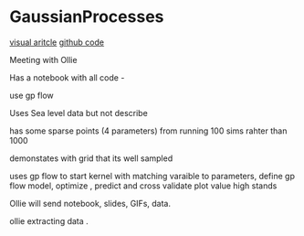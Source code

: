 # GaussianProcesses

[visual aritcle](https://distill.pub/2019/visual-exploration-gaussian-processes/)
[github code](https://github.com/distillpub/post--visual-exploration-gaussian-processes)

Meeting with Ollie

Has a notebook with all code -

use gp flow

Uses Sea level data but not describe

has some sparse points (4 parameters) from running 100 sims rahter than 1000 

demonstates with grid that its well sampled

uses gp flow to start kernel with matching varaible to parameters,
 define gp flow model,
  optimize
, predict
and cross validate
plot value high stands

Ollie will send notebook, slides, GIFs, data.


ollie extracting data .

